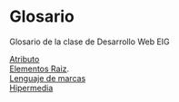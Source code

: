 # Glosario
Glosario de la clase de Desarrollo Web EIG

[Atributo](Atributo.md)<br>
[Elementos Raiz](Elementosraiz.md).<br>
[Lenguaje de marcas](lenguajedemarcas.md)<br>
[Hipermedia](Hipermedia)
